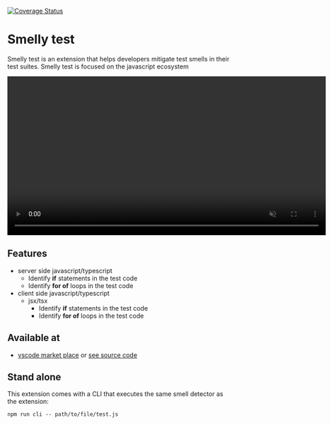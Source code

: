 [![Coverage Status](https://coveralls.io/repos/github/marabesi/smelly-test-extension/badge.svg?branch=master)](https://coveralls.io/github/marabesi/smelly-test-extension?branch=master)

# Smelly test

Smelly test is an extension that helps developers mitigate test smells in their test suites. Smelly test is focused on the javascript ecosystem

<video width="720" src="https://github.com/marabesi/smelly-test-extension/assets/2129872/026e36ff-4328-42e6-9155-ddd0c194acce" type="video/mp4" autoplay loop controls muted title="Smelly in action">
  Sorry, your browser doesn't support HTML 5 video.
</video>

## Features

- server side javascript/typescript
  - Identify **if** statements in the test code
  - Identify **for of** loops in the test code
- client side javascript/typescript
  - jsx/tsx
    - Identify **if** statements in the test code
    - Identify **for of** loops in the test code

## Available at

- [vscode market place](https://marketplace.visualstudio.com/items?itemName=marabesi.smelly-test) or [see source code](./vscode/)

## Stand alone

This extension comes with a CLI that executes the same smell detector as the extension:

```
npm run cli -- path/to/file/test.js
```
